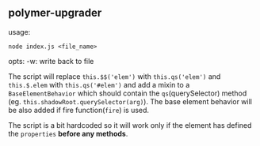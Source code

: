 ## polymer-upgrader

usage:

`node index.js <file_name>`

opts:
    -w: write back to file

The script will replace `this.$$('elem')` with `this.qs('elem')` and `this.$.elem` with `this.qs('#elem')` and add a mixin to a `BaseElementBehavior`
which should contain the `qs`(querySelector) method (eg. `this.shadowRoot.querySelector(arg)`).
The base element behavior will be also added if fire function(`fire`) is used.

The script is a bit hardcoded so it will work only if the element has defined the `properties` **before any methods**.

